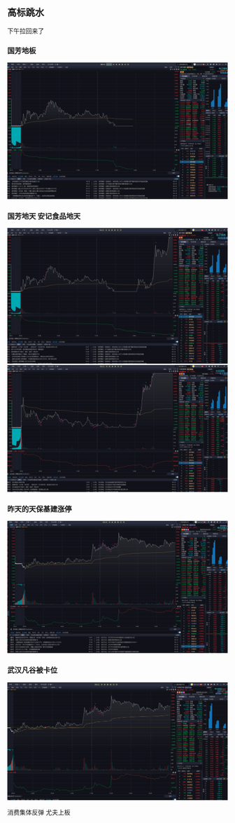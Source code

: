 ## 高标跳水

下午拉回来了

### 国芳地板
![1.png](1.png)


### 国芳地天   安记食品地天
![2.png](2.png)
![3.png](3.png)

### 昨天的天保基建涨停

![4.png](4.png)


### 武汉凡谷被卡位

![5.png](5.png)



消费集体反弹   尤夫上板